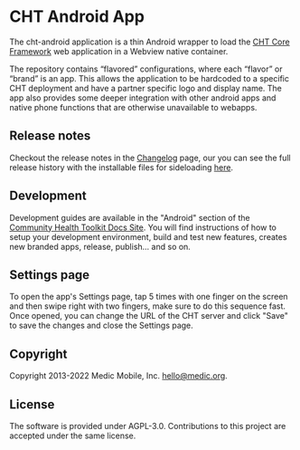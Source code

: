 CHT Android App
===============

The cht-android application is a thin Android wrapper to load the [CHT Core Framework](https://github.com/medic/cht-core/) web application in a Webview native container.

The repository contains “flavored” configurations, where each “flavor” or “brand” is an app. This allows the application to be hardcoded to a specific CHT deployment and have a partner specific logo and display name. The app also provides some deeper integration with other android apps and native phone functions that are otherwise unavailable to webapps.

 
## Release notes

Checkout the release notes in the [Changelog](CHANGELOG.md) page, our you can see the full release history with the installable files for sideloading [here](https://github.com/medic/cht-android/releases).


## Development

Development guides are available in the "Android" section of the [Community Health Toolkit Docs Site](https://docs.communityhealthtoolkit.org/core/guides/android/). You will find instructions of how to setup your development environment, build and test new features, creates new branded apps, release, publish... and so on.

## Settings page
To open the app's Settings page, tap 5 times with one finger on the screen and then swipe right with two fingers, make sure to do this sequence fast. Once opened, you can change the URL of the CHT server and click "Save" to save the changes and close the Settings page.

## Copyright

Copyright 2013-2022 Medic Mobile, Inc. <hello@medic.org>.


## License

The software is provided under AGPL-3.0. Contributions to this project are accepted under the same license.

